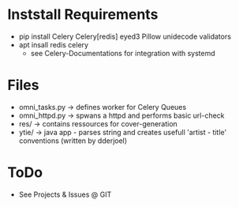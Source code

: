 # Inststall Requirements
- pip install Celery Celery[redis] eyed3 Pillow unidecode validators
- apt insall redis celery
  - see Celery-Documentations for integration with systemd

# Files
 - omni_tasks.py  -> defines worker for Celery Queues
 - omni_httpd.py  -> spwans a httpd and performs basic url-check
 - res/           -> contains ressources for cover-generation
 - ytie/          -> java app - parses string and creates usefull 'artist - title' conventions
                  (written by dderjoel)
  
# ToDo
 - See Projects & Issues @ GIT
